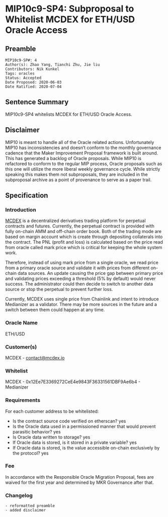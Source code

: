 # MIP10c9-SP4: Subproposal to Whitelist MCDEX for ETH/USD Oracle Access

## Preamble

```
MIP10c9-SP#: 4
Author(s): Zhao Yang, Tianchi Zhu, Jie liu
Contributors: Nik Kunkel
Tags: oracles
Status: Accepted
Date Proposed: 2020-06-03
Date Ratified: 2020-07-04
```

## Sentence Summary
MIP10c9-SP4 whitelists MCDEX for ETH/USD Oracle Access.

## Disclaimer
MIP10 is meant to handle all of the Oracle related actions. Unfortunately MIP10 has inconsistencies and doesn’t conform to the monthly governance cadence that the Maker Improvement Proposal framework is built around. This has generated a backlog of Oracle proposals. While MIP10 is refactored to conform to the regular MIP process, Oracle proposals such as this one will utilize the more liberal weekly governance cycle. While strictly speaking this makes them not subproposals, they are included in the subproposal archive as a point of provenance to serve as a paper trail.

## Specification

### Introduction

[MCDEX](https://mcdex.io) is a decentralized derivatives trading platform for perpetual contracts and futures. Currently, the perpetual contract is provided with fully on-chain AMM and off-chain order book. Both of the trading mode are based on margin account which is create through depositing collaterals into the contract. The PNL (profit and loss) is calculated based on the price read from oracle called mark price which is critical for keeping the whole system work.

Therefore, instead of using mark price from a single oracle, we read price from a primary oracle source and validate it with prices from different on-chain data sources. An update causing the price gap between primary price and validating prices exceeding a threshold (5% by default) would never success. The administrator could then decide to switch to another data source or stop the perpetual to prevent further loss.

Currently, MCDEX uses single price from Chainlink and intent to introduce Medianizer as a validator. There may be more sources in the future and a switch between them could happen at any time.

### Oracle Name

ETH/USD

### Customer(s)

MCDEX - [contact@mcdex.io](mailto:contact@mcdex.io) 

### Whitelist

MCDEX - 0x12Ee7E3369272CeE4e9843F36331561DBF9Ae6b4 - Medianizer

### Requirements

For each customer address to be whitelisted:   
- Is the contract source code verified on etherscan? yes
- Is the Oracle data used in a permissioned manner that would prevent parasitic behavior? yes 
- Is Oracle data written to storage? yes
- If Oracle data is stored, is it stored in a private variable? yes
- If Oracle data is stored, is the value accessible on-chain exclusively by the protocol? yes

### Fee

In accordance with the Responsible Oracle Migration Proposal, fees are waived for the first year and determined by MKR Governance after that.

### Changelog
	- reformatted preamble
	- added disclaimer
